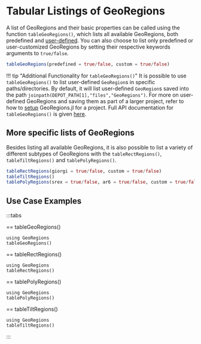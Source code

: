 # Tabular Listings of GeoRegions

A list of GeoRegions and their basic properties can be called using the function `tableGeoRegions()`, which lists all available GeoRegions, both predefined and [user-defined](/tutorials/overview). You can also choose to list only predefined or user-customized GeoRegions by setting their respective keywords arguments to `true/false`.

```julia
tableGeoRegions(predefined = true/false, custom = true/false)
```

!!! tip "Additional Functionality for `tableGeoRegions()`"
    It is possible to use `tableGeoRegions()` to list user-defined `GeoRegion`s in specific paths/directories. By default, it will list user-defined `GeoRegion`s saved into the path `joinpath(DEPOT_PATH[1],"files","GeoRegions")`. For more on user-defined GeoRegions and saving them as part of a larger project, refer to how to [setup](/tutorials/setup) GeoRegions.jl for a project. Full API documentation for `tableGeoRegions()` is given [here](/tutorials/overview#Table-of-user-defined-GeoRegions).

## More specific lists of GeoRegions

Besides listing all available GeoRegions, it is also possible to list a variety of different subtypes of GeoRegions with the `tableRectRegions()`, `tableTiltRegions()` and `tablePolyRegions()`.

```julia
tableRectRegions(giorgi = true/false, custom = true/false)
tableTiltRegions()
tablePolyRegions(srex = true/false, ar6 = true/false, custom = true/false)
```

## Use Case Examples

:::tabs

== tableGeoRegions()

```@example tablesimple
using GeoRegions
tableGeoRegions()
```

== tableRectRegions()

```@example tablesimple
using GeoRegions
tableRectRegions()
```

== tablePolyRegions()

```@example tablesimple
using GeoRegions
tablePolyRegions()
```

== tableTiltRegions()

```@example tablesimple
using GeoRegions
tableTiltRegions()
```

:::
